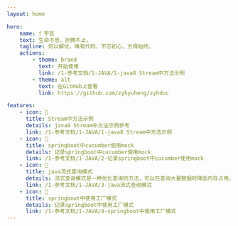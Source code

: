 ```yaml
---
layout: home

hero:
    name: 忄宇亘
    text: 生命不息，折腾不止。
    tagline: 何以解忧，唯有代码，不忘初心，方得始终。
    actions:
        - theme: brand
          text: 开始使用
          link: /1-参考文档/1-JAVA/1-java8 Stream中方法示例
        - theme: alt
          text: 在GitHub上查看
          link: https://github.com/zyhyuheng/zyhdoc

features:
    - icon: 🍓
      title: Stream中方法示例
      details: java8 Stream中方法示例参考
      link: /1-参考文档/1-JAVA/1-java8 Stream中方法示例
    - icon: 🍄
      title: springboot中cucumber使用mock
      details: 记录springboot中cucumber使用mock
      link: /1-参考文档/1-JAVA/2-记录springboot中cucumber使用mock
    - icon: 🍒
      title: java流式查询模式
      details: 流式查询模式是一种优化查询的方法，可以在查询大量数据时降低内存占用，提高查询速度
      link: /1-参考文档/1-JAVA/3-java流式查询模式
    - icon: 🚀
      title: springboot中使用工厂模式
      details: 记录springboot中使用工厂模式
      link: /1-参考文档/1-JAVA/4-springboot中使用工厂模式
---
```


<!-- <homeMore></homeMore> -->
